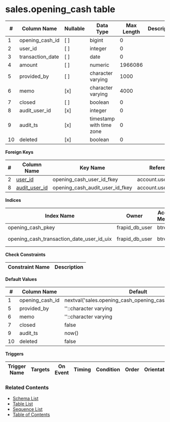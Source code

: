 # sales.opening_cash table



| # | Column Name | Nullable | Data Type | Max Length | Description |
| --- | --- | --- | --- | --- | --- |
| 1 | opening_cash_id | [ ] | bigint | 0 |  |
| 2 | user_id | [ ] | integer | 0 |  |
| 3 | transaction_date | [ ] | date | 0 |  |
| 4 | amount | [ ] | numeric | 1966086 |  |
| 5 | provided_by | [ ] | character varying | 1000 |  |
| 6 | memo | [x] | character varying | 4000 |  |
| 7 | closed | [ ] | boolean | 0 |  |
| 8 | audit_user_id | [x] | integer | 0 |  |
| 9 | audit_ts | [x] | timestamp with time zone | 0 |  |
| 10 | deleted | [x] | boolean | 0 |  |



**Foreign Keys**

| # | Column Name | Key Name | References |
| --- | --- | --- | --- |
| 2 | [user_id](../account/users.md) | opening_cash_user_id_fkey | account.users.user_id |
| 8 | [audit_user_id](../account/users.md) | opening_cash_audit_user_id_fkey | account.users.user_id |



**Indices**

| Index Name | Owner | Access Method | Definition | Description |
| --- | --- | --- | --- | --- |
| opening_cash_pkey | frapid_db_user | btree | opening_cash_id |  |
| opening_cash_transaction_date_user_id_uix | frapid_db_user | btree | user_id, transaction_date |  |



**Check Constraints**

| Constraint Name | Description |
| --- | --- |



**Default Values**

| # | Column Name | Default |
| --- | --- | --- |
| 1 | opening_cash_id | nextval('sales.opening_cash_opening_cash_id_seq'::regclass) |
| 5 | provided_by | ''::character varying |
| 6 | memo | ''::character varying |
| 7 | closed | false |
| 9 | audit_ts | now() |
| 10 | deleted | false |


**Triggers**

| Trigger Name | Targets | On Event | Timing | Condition | Order | Orientation | Description |
| --- | --- | --- | --- | --- | --- | --- | --- |


### Related Contents
* [Schema List](../../schemas.md)
* [Table List](../../tables.md)
* [Sequence List](../../sequences.md)
* [Table of Contents](../../README.md)
